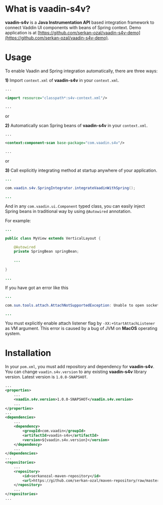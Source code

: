 What is vaadin-s4v?
==============

**vaadin-s4v** is a **Java Instrumentation API** based integration framework to connect Vaddin UI components with beans of Spring context. Demo application is at [https://github.com/serkan-ozal/vaadin-s4v-demo](https://github.com/serkan-ozal/vaadin-s4v-demo).

Usage
=======

To enable Vaadin and Spring integration automatically, there are three ways:

**1)** Import `context.xml` of **vaadin-s4v** in your `context.xml`.

~~~~~ xml
...

<import resource="classpath*:s4v-context.xml"/>

...
~~~~~

or

**2)** Automatically scan Spring beans of **vaadin-s4v** in your `context.xml`.

~~~~~ xml
...

<context:component-scan base-package="com.vaadin.s4v"/>

...
~~~~~

or

**3)** Call explicitly integrating method at startup anywhere of your application.

~~~~~ java
...

com.vaadin.s4v.SpringIntegrator.integrateVaadinWithSpring();

...
~~~~~

And in any `com.vaadin.ui.Component` typed class, you can easily inject Spring beans in traditional way by using `@Autowired` annotation.

For example:

~~~~~ java
...

public class MyView extends VerticalLayout {

	@Autowired
	private SpringBean springBean;
	
	...
	
}	

...
~~~~~


If you have got an error like this

~~~~~ java
...

com.sun.tools.attach.AttachNotSupportedException: Unable to open socket file: target process not responding or HotSpot VM not loaded

...
~~~~~

You must explicitly enable attach listener flag by `-XX:+StartAttachListener` as VM argument.
This error is caused by a bug of JVM on **MacOS** operating system.

Installation
=======

In your `pom.xml`, you must add repository and dependency for **vaadin-s4v**. 
You can change `vaadin.s4v.version` to any existing **vaadin-s4v** library version.
Latest version is `1.0.0-SNAPSHOT`.

~~~~~ xml
...
<properties>
    ...
    <vaadin.s4v.version>1.0.0-SNAPSHOT</vaadin.s4v.version>
    ...
</properties>
...
<dependencies>
    ...
	<dependency>
		<groupId>com.vaadin</groupId>
		<artifactId>vaadin-s4v</artifactId>
		<version>${vaadin.s4v.version}</version>
	</dependency>
	...
</dependencies>
...
<repositories>
	...
	<repository>
		<id>serkanozal-maven-repository</id>
		<url>https://github.com/serkan-ozal/maven-repository/raw/master/</url>
	</repository>
	...
</repositories>
...
~~~~~
